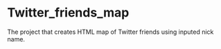 # Twitter_friends_map
The project that creates HTML map of Twitter friends using inputed nick name. 
